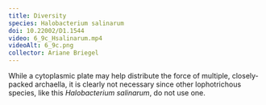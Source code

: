 ```yaml
---
title: Diversity
species: Halobacterium salinarum 
doi: 10.22002/D1.1544
video: 6_9c_Hsalinarum.mp4
videoAlt: 6_9c.png
collector: Ariane Briegel
---
```


While a cytoplasmic plate may help distribute the force of multiple, closely-packed archaella, it is clearly not necessary since other lophotrichous species, like this *Halobacterium salinarum*, do not use one.

